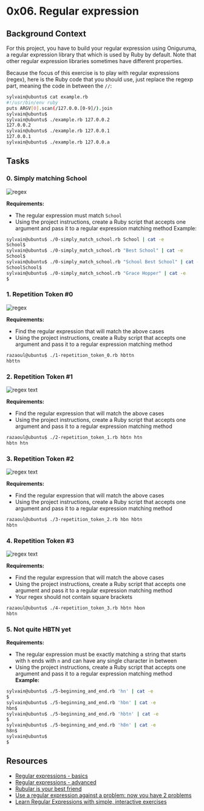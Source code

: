# 0x06. Regular expression
## Background Context
For this project, you have to build your regular expression using Oniguruma, a regular expression library that which is used by Ruby by default. Note that other regular expression libraries sometimes have different properties.

Because the focus of this exercise is to play with regular expressions (regex), here is the Ruby code that you should use, just replace the regexp part, meaning the code in between the `//`:
```bash
sylvain@ubuntu$ cat example.rb
#!/usr/bin/env ruby
puts ARGV[0].scan(/127.0.0.[0-9]/).join
sylvain@ubuntu$
sylvain@ubuntu$ ./example.rb 127.0.0.2
127.0.0.2
sylvain@ubuntu$ ./example.rb 127.0.0.1
127.0.0.1
sylvain@ubuntu$ ./example.rb 127.0.0.a
```
## Tasks
### 0. Simply matching School
![regex](https://s3.amazonaws.com/alx-intranet.hbtn.io/uploads/medias/2020/9/ec65557f0da1fbfbff6659413885e4d4822f5b1d.png?X-Amz-Algorithm=AWS4-HMAC-SHA256&X-Amz-Credential=AKIARDDGGGOUSBVO6H7D%2F20240731%2Fus-east-1%2Fs3%2Faws4_request&X-Amz-Date=20240731T110142Z&X-Amz-Expires=86400&X-Amz-SignedHeaders=host&X-Amz-Signature=cf8f70d36b3ea7164893ef6cec0bb1baf84fe9ee9c9dffd3b5b6897c4264c2cd)

**Requirements:**

- The regular expression must match `School`
- Using the project instructions, create a Ruby script that accepts one argument and pass it to a regular expression matching method
Example:
```bash
sylvain@ubuntu$ ./0-simply_match_school.rb School | cat -e
School$
sylvain@ubuntu$ ./0-simply_match_school.rb "Best School" | cat -e
School$
sylvain@ubuntu$ ./0-simply_match_school.rb "School Best School" | cat -e
SchoolSchool$
sylvain@ubuntu$ ./0-simply_match_school.rb "Grace Hopper" | cat -e
$
```
### 1. Repetition Token #0

![regex](https://s3.amazonaws.com/alx-intranet.hbtn.io/uploads/medias/2020/9/e7db3c377d46453588fc84f3a975661d142fee91.png?X-Amz-Algorithm=AWS4-HMAC-SHA256&X-Amz-Credential=AKIARDDGGGOUSBVO6H7D%2F20240731%2Fus-east-1%2Fs3%2Faws4_request&X-Amz-Date=20240731T110142Z&X-Amz-Expires=86400&X-Amz-SignedHeaders=host&X-Amz-Signature=c88dbf0fe23b4e785d7c98d04a0c6678f81127c88b5a782eadc4ce05c88a89d8)

**Requirements:**

- Find the regular expression that will match the above cases
- Using the project instructions, create a Ruby script that accepts one argument and pass it to a regular expression matching method
```bash
razaoul@ubuntu$ ./1-repetition_token_0.rb hbttn
hbttn
```

### 2. Repetition Token #1

![regex text](https://s3.amazonaws.com/alx-intranet.hbtn.io/uploads/medias/2020/9/c59ff11db195d5cf17d1790a5141ae2f234786d2.png?X-Amz-Algorithm=AWS4-HMAC-SHA256&X-Amz-Credential=AKIARDDGGGOUSBVO6H7D%2F20240731%2Fus-east-1%2Fs3%2Faws4_request&X-Amz-Date=20240731T110142Z&X-Amz-Expires=86400&X-Amz-SignedHeaders=host&X-Amz-Signature=be499b4d26684e60ec49568884f6bd0828eb6cbbb9e547b2fe5e045af76c5643)

**Requirements:**

- Find the regular expression that will match the above cases
- Using the project instructions, create a Ruby script that accepts one argument and pass it to a regular expression matching method
```bash
razaoul@ubuntu$ ./2-repetition_token_1.rb hbtn htn
hbtn htn
```
### 3. Repetition Token #2

![regex text](https://s3.amazonaws.com/alx-intranet.hbtn.io/uploads/medias/2020/9/3b6bf4aeca6a0c2de584e7f5d68d11eef57ce205.png?X-Amz-Algorithm=AWS4-HMAC-SHA256&X-Amz-Credential=AKIARDDGGGOUSBVO6H7D%2F20240731%2Fus-east-1%2Fs3%2Faws4_request&X-Amz-Date=20240731T110142Z&X-Amz-Expires=86400&X-Amz-SignedHeaders=host&X-Amz-Signature=f36ab45544df757621eb524b68eec460ff174efa30fb2f46ce25a9682de1b8ef)

**Requirements:**

- Find the regular expression that will match the above cases
- Using the project instructions, create a Ruby script that accepts one argument and pass it to a regular expression matching method
```bash
razaoul@ubuntu$ ./3-repetition_token_2.rb hbn hbtn
hbtn
```

### 4. Repetition Token #3

![regex text](https://s3.amazonaws.com/alx-intranet.hbtn.io/uploads/medias/2020/9/f8dbcb9cf5ae569a8645027dc46e81cb372ce28e.png?X-Amz-Algorithm=AWS4-HMAC-SHA256&X-Amz-Credential=AKIARDDGGGOUSBVO6H7D%2F20240731%2Fus-east-1%2Fs3%2Faws4_request&X-Amz-Date=20240731T110142Z&X-Amz-Expires=86400&X-Amz-SignedHeaders=host&X-Amz-Signature=5a99742eaffe8b3be0e156b8323254ba1ac353782fa3dd2c7e58aa7c9b48240c)

**Requirements:**

- Find the regular expression that will match the above cases
- Using the project instructions, create a Ruby script that accepts one argument and pass it to a regular expression matching method
- Your regex should not contain square brackets
```bash
razaoul@ubuntu$ ./4-repetition_token_3.rb hbtn hbon
hbtn
```
### 5. Not quite HBTN yet
**Requirements:**

- The regular expression must be exactly matching a string that starts with `h` ends with `n` and can have any single character in between
- Using the project instructions, create a Ruby script that accepts one argument and pass it to a regular expression matching method
**Example:**
```bash
sylvain@ubuntu$ ./5-beginning_and_end.rb 'hn' | cat -e
$
sylvain@ubuntu$ ./5-beginning_and_end.rb 'hbn' | cat -e
hbn$
sylvain@ubuntu$ ./5-beginning_and_end.rb 'hbtn' | cat -e
$
sylvain@ubuntu$ ./5-beginning_and_end.rb 'h8n' | cat -e
h8n$
sylvain@ubuntu$
$
```
### 
## Resources
- [Regular expressions - basics](https://www.slideshare.net/slideshow/introducing-regular-expressions/63676155#7)
- [Regular expressions - advanced](https://www.slideshare.net/slideshow/advanced-regular-expressions-80296518/80296518#3)
- [Rubular is your best friend](https://rubular.com/)
- [Use a regular expression against a problem: now you have 2 problems](https://blog.codinghorror.com/regular-expressions-now-you-have-two-problems/)
- [Learn Regular Expressions with simple, interactive exercises](https://regexone.com/lesson/introduction_abcs)
